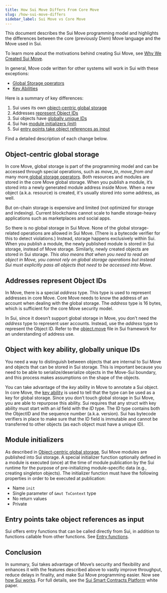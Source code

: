 ```yaml
---
title: How Sui Move Differs From Core Move
slug: /how-sui-move-differs
sidebar_label: Sui Move vs Core Move
---
```


This document describes the Sui Move programming model and highlights the differences between the core (previously Diem) Move language and the Move used in Sui.

To learn more about the motivations behind creating Sui Move, see [Why We Created Sui Move](https://medium.com/mysten-labs/why-we-created-sui-move-6a234656c36b).

In general, Move code written for other systems will work in Sui with these exceptions:

- [Global Storage operators](https://move-language.github.io/move/global-storage-operators.html)
- [Key Abilities](https://github.com/move-language/move/blob/main/language/documentation/book/src/abilities.md#key)

Here is a summary of key differences:

1.  Sui uses its own [object-centric global storage](#object-centric-global-storage)
1.  Addresses [represent Object IDs](#addresses-represent-object-ids)
1.  Sui objects have [globally unique IDs](#object-with-key-ability-globally-unique-ids)
1.  Sui has [module initializers (init)](#module-initializers)
1.  Sui [entry points take object references as input](#entry-points-take-object-references-as-input)

Find a detailed description of each change below.

## Object-centric global storage

In core Move, global storage is part of the programming model and can be accessed through special operations, such as _move_to_, _move_from and_ many more[ global storage operators](https://move-language.github.io/move/global-storage-operators.html). Both resources and modules are stored in the core Move global storage. When you publish a module, it’s stored into a newly generated module address inside Move. When a new object (a.k.a. resource) is created, it's usually stored into some address, as well.

But on-chain storage is expensive and limited (not optimized for storage and indexing). Current blockchains cannot scale to handle storage-heavy applications such as marketplaces and social apps.

So there is no global storage in Sui Move. None of the global storage-related operations are allowed in Sui Move. (There is a bytecode verifier for this to detect violations.) Instead, storage happens exclusively within Sui. When you publish a module, the newly published module is stored in Sui storage, instead of Move storage. Similarly, newly created objects are stored in Sui storage. _This also means that when you need to read an object in Move, you cannot rely on global storage operations but instead Sui must explicitly pass all objects that need to be accessed into Move._

## Addresses represent Object IDs

In Move, there is a special _address_ type. This type is used to represent addresses in core Move. Core Move needs to know the address of an account when dealing with the global storage. The _address_ type is 16 bytes, which is sufficient for the core Move security model.

In Sui, since it doesn’t support global storage in Move, you don’t need the _address_ type to represent user accounts. Instead, use the _address_ type to represent the Object ID. Refer to the [object.move](https://github.com/MystenLabs/sui/tree/main/crates/sui-framework/packages/sui-framework/sources/object.move) file in Sui framework for an understanding of address use.

## Object with key ability, globally unique IDs

You need a way to distinguish between objects that are internal to Sui Move and objects that can be stored in Sui storage. This is important because you need to be able to serialize/deserialize objects in the Move-Sui boundary, and this process makes assumptions on the shape of the objects.

You can take advantage of the _key_ ability in Move to annotate a Sui object. In core Move, the [key ability](https://github.com/move-language/move/blob/main/language/documentation/book/src/abilities.md#key) is used to tell that the type can be used as a key for global storage. Since you don’t touch global storage in Sui Move, you are able to repurpose this ability. Sui requires that any struct with key ability must start with an _id_ field with the _ID_ type. The ID type contains both the ObjectID and the sequence number (a.k.a. version). Sui has bytecode verifiers in place to make sure that the ID field is immutable and cannot be transferred to other objects (as each object must have a unique ID).

## Module initializers

As described in [Object-centric global storage](#object-centric-global-storage), Sui Move modules are published into Sui storage. A special initializer function optionally defined in a module is executed (once) at the time of module publication by the Sui runtime for the purpose of pre-initializing module-specific data (e.g., creating singleton objects). The initializer function must have the following properties in order to be executed at publication:

- Name `init`
- Single parameter of `&mut TxContext` type
- No return values
- Private

## Entry points take object references as input

Sui offers entry functions that can be called directly from Sui, in addition to functions callable from other functions. See [Entry functions](../../build/create-smart-contracts/smart-contracts.md#entry-functions).

## Conclusion

In summary, Sui takes advantage of Move’s security and flexibility and enhances it with the features described above to vastly improve throughput, reduce delays in finality, and make Sui Move programming easier. Now see [how Sui works](how-sui-works.md). For full details, see the [Sui Smart Contracts Platform](https://github.com/MystenLabs/sui/blob/main/doc/paper/sui.pdf) white paper.

